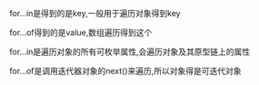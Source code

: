 for...in是得到的是key,一般用于遍历对象得到key

for...of得到的是value,数组遍历得到这个

for...in是遍历对象的所有可枚举属性,会遍历对象及其原型链上的属性

for...of是调用迭代器对象的next()来遍历,所以对象得是可迭代对象

